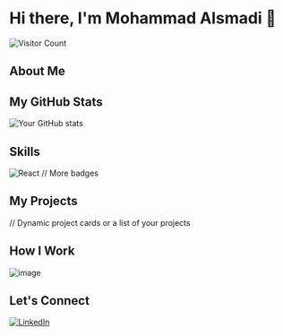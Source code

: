 # Hi there, I'm Mohammad Alsmadi 👋

![Visitor Count](https://profile-counter.glitch.me/smadixd/count.svg)

## About Me


## My GitHub Stats
![Your GitHub stats](https://github-readme-stats.vercel.app/api?username=smadixd&show_icons=true)

## Skills
![React](https://img.shields.io/badge/-ReactJs-61DAFB?logo=react&logoColor=white)
// More badges

## My Projects
// Dynamic project cards or a list of your projects

## How I Work
![image](https://github.com/smadixd/smadixd/assets/49820024/b32d9fa2-dd45-4d3f-9fee-88053bb1e313)


## Let's Connect
[![LinkedIn](link_to_linkedIn_icon)](https://www.linkedin.com/in/smadixd/)
